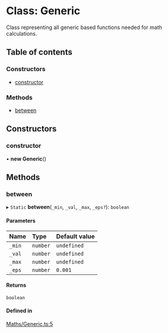 # Class: Generic

Class representing all generic based functions needed for math calculations.

## Table of contents

### Constructors

- [constructor](../wiki/Generic#constructor)

### Methods

- [between](../wiki/Generic#between)

## Constructors

### constructor

• **new Generic**()

## Methods

### between

▸ `Static` **between**(`_min`, `_val`, `_max`, `_eps?`): `boolean`

#### Parameters

| Name | Type | Default value |
| :------ | :------ | :------ |
| `_min` | `number` | `undefined` |
| `_val` | `number` | `undefined` |
| `_max` | `number` | `undefined` |
| `_eps` | `number` | `0.001` |

#### Returns

`boolean`

#### Defined in

[Maths/Generic.ts:5](https://github.com/JFenlonWork/MooD-Custom-CodeBase-Babel-Ts/blob/9921b29/Code/src/Maths/Generic.ts#L5)
